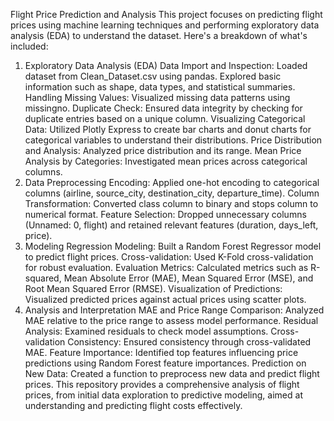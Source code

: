 Flight Price Prediction and Analysis
This project focuses on predicting flight prices using machine learning techniques and performing exploratory data analysis (EDA) to understand the dataset. Here's a breakdown of what's included:

1) Exploratory Data Analysis (EDA)
Data Import and Inspection: Loaded dataset from Clean_Dataset.csv using pandas. Explored basic information such as shape, data types, and statistical summaries.
Handling Missing Values: Visualized missing data patterns using missingno.
Duplicate Check: Ensured data integrity by checking for duplicate entries based on a unique column.
Visualizing Categorical Data: Utilized Plotly Express to create bar charts and donut charts for categorical variables to understand their distributions.
Price Distribution and Analysis: Analyzed price distribution and its range.
Mean Price Analysis by Categories: Investigated mean prices across categorical columns.
2) Data Preprocessing
Encoding: Applied one-hot encoding to categorical columns (airline, source_city, destination_city, departure_time).
Column Transformation: Converted class column to binary and stops column to numerical format.
Feature Selection: Dropped unnecessary columns (Unnamed: 0, flight) and retained relevant features (duration, days_left, price).
3) Modeling
Regression Modeling: Built a Random Forest Regressor model to predict flight prices.
Cross-validation: Used K-Fold cross-validation for robust evaluation.
Evaluation Metrics: Calculated metrics such as R-squared, Mean Absolute Error (MAE), Mean Squared Error (MSE), and Root Mean Squared Error (RMSE).
Visualization of Predictions: Visualized predicted prices against actual prices using scatter plots.
4) Analysis and Interpretation
MAE and Price Range Comparison: Analyzed MAE relative to the price range to assess model performance.
Residual Analysis: Examined residuals to check model assumptions.
Cross-validation Consistency: Ensured consistency through cross-validated MAE.
Feature Importance: Identified top features influencing price predictions using Random Forest feature importances.
Prediction on New Data: Created a function to preprocess new data and predict flight prices.
This repository provides a comprehensive analysis of flight prices, from initial data exploration to predictive modeling, aimed at understanding and predicting flight costs effectively.